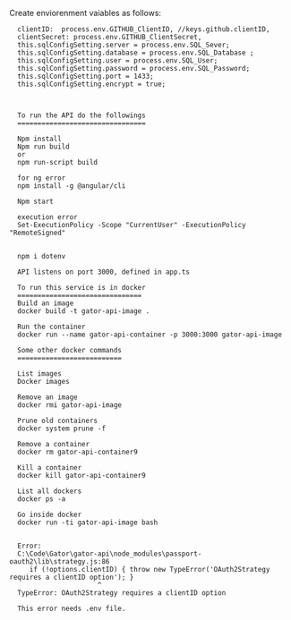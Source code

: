 Create enviorenment vaiables as follows:

      clientID:  process.env.GITHUB_ClientID, //keys.github.clientID,
      clientSecret: process.env.GITHUB_ClientSecret,
      this.sqlConfigSetting.server = process.env.SQL_Sever;
      this.sqlConfigSetting.database = process.env.SQL_Database ;
      this.sqlConfigSetting.user = process.env.SQL_User;
      this.sqlConfigSetting.password = process.env.SQL_Password;
      this.sqlConfigSetting.port = 1433;
      this.sqlConfigSetting.encrypt = true;



      To run the API do the followings
      ================================

      Npm install
      Npm run build
      or 
      npm run-script build

      for ng error 
      npm install -g @angular/cli      

      Npm start

      execution error
      Set-ExecutionPolicy -Scope "CurrentUser" -ExecutionPolicy "RemoteSigned"

      
      npm i dotenv

      API listens on port 3000, defined in app.ts

      To run this service is in docker
      ===============================
      Build an image
      docker build -t gator-api-image .

      Run the container
      docker run --name gator-api-container -p 3000:3000 gator-api-image

      Some other docker commands
      ==========================

      List images
      Docker images

      Remove an image
      docker rmi gator-api-image

      Prune old containers
      docker system prune -f

      Remove a container
      docker rm gator-api-container9

      Kill a container
      docker kill gator-api-container9

      List all dockers
      docker ps -a

      Go inside docker
      docker run -ti gator-api-image bash


      Error:
      C:\Code\Gator\gator-api\node_modules\passport-oauth2\lib\strategy.js:86
         if (!options.clientID) { throw new TypeError('OAuth2Strategy requires a clientID option'); }
                          ^
      TypeError: OAuth2Strategy requires a clientID option

      This error needs .env file.
